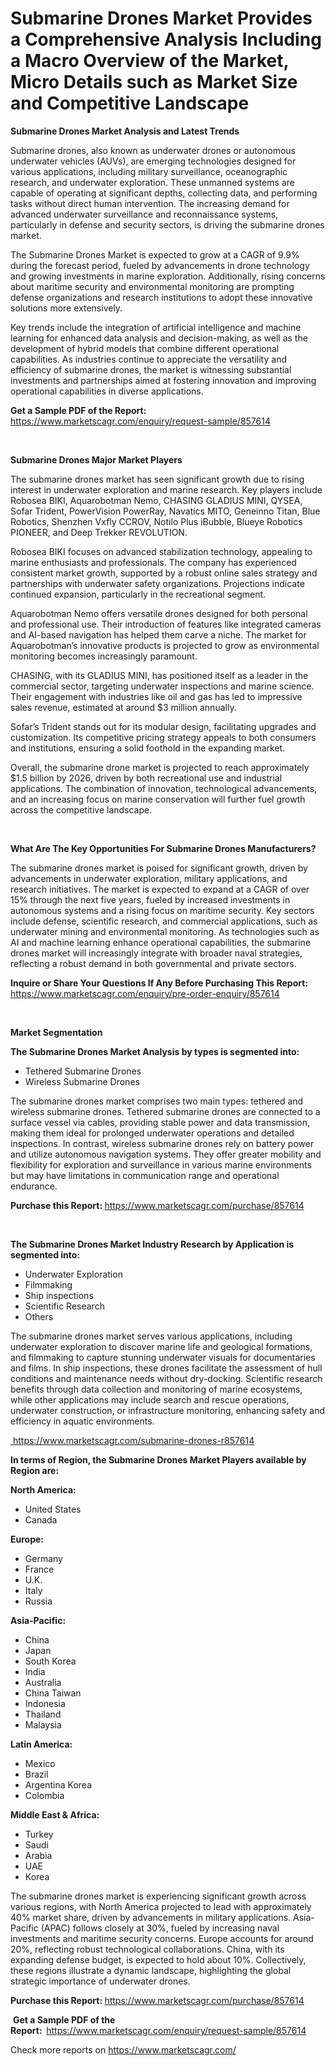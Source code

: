 <p><h1>Submarine Drones Market Provides a Comprehensive Analysis Including a Macro Overview of the Market, Micro Details such as Market Size and Competitive Landscape</h1></p><p><strong>Submarine Drones Market Analysis and Latest Trends</strong></p>
<p><p>Submarine drones, also known as underwater drones or autonomous underwater vehicles (AUVs), are emerging technologies designed for various applications, including military surveillance, oceanographic research, and underwater exploration. These unmanned systems are capable of operating at significant depths, collecting data, and performing tasks without direct human intervention. The increasing demand for advanced underwater surveillance and reconnaissance systems, particularly in defense and security sectors, is driving the submarine drones market.</p><p>The Submarine Drones Market is expected to grow at a CAGR of 9.9% during the forecast period, fueled by advancements in drone technology and growing investments in marine exploration. Additionally, rising concerns about maritime security and environmental monitoring are prompting defense organizations and research institutions to adopt these innovative solutions more extensively. </p><p>Key trends include the integration of artificial intelligence and machine learning for enhanced data analysis and decision-making, as well as the development of hybrid models that combine different operational capabilities. As industries continue to appreciate the versatility and efficiency of submarine drones, the market is witnessing substantial investments and partnerships aimed at fostering innovation and improving operational capabilities in diverse applications.</p></p>
<p><strong>Get a Sample PDF of the Report:&nbsp;</strong> <a href="https://www.marketscagr.com/enquiry/request-sample/857614?utm_campaign=1126&utm_medium=2&utm_source=Github&utm_content=ia&utm_term=18022025&utm_id=submarine-drones">https://www.marketscagr.com/enquiry/request-sample/857614</a></p>
<p>&nbsp;</p>
<p><strong>Submarine Drones Major Market Players</strong></p>
<p><p>The submarine drones market has seen significant growth due to rising interest in underwater exploration and marine research. Key players include Robosea BIKI, Aquarobotman Nemo, CHASING GLADIUS MINI, QYSEA, Sofar Trident, PowerVision PowerRay, Navatics MITO, Geneinno Titan, Blue Robotics, Shenzhen Vxfly CCROV, Notilo Plus iBubble, Blueye Robotics PIONEER, and Deep Trekker REVOLUTION.</p><p>Robosea BIKI focuses on advanced stabilization technology, appealing to marine enthusiasts and professionals. The company has experienced consistent market growth, supported by a robust online sales strategy and partnerships with underwater safety organizations. Projections indicate continued expansion, particularly in the recreational segment.</p><p>Aquarobotman Nemo offers versatile drones designed for both personal and professional use. Their introduction of features like integrated cameras and AI-based navigation has helped them carve a niche. The market for Aquarobotman’s innovative products is projected to grow as environmental monitoring becomes increasingly paramount.</p><p>CHASING, with its GLADIUS MINI, has positioned itself as a leader in the commercial sector, targeting underwater inspections and marine science. Their engagement with industries like oil and gas has led to impressive sales revenue, estimated at around $3 million annually.</p><p>Sofar’s Trident stands out for its modular design, facilitating upgrades and customization. Its competitive pricing strategy appeals to both consumers and institutions, ensuring a solid foothold in the expanding market.</p><p>Overall, the submarine drone market is projected to reach approximately $1.5 billion by 2026, driven by both recreational use and industrial applications. The combination of innovation, technological advancements, and an increasing focus on marine conservation will further fuel growth across the competitive landscape.</p></p>
<p>&nbsp;</p>
<p><strong>What Are The Key Opportunities For Submarine Drones Manufacturers?</strong></p>
<p><p>The submarine drones market is poised for significant growth, driven by advancements in underwater exploration, military applications, and research initiatives. The market is expected to expand at a CAGR of over 15% through the next five years, fueled by increased investments in autonomous systems and a rising focus on maritime security. Key sectors include defense, scientific research, and commercial applications, such as underwater mining and environmental monitoring. As technologies such as AI and machine learning enhance operational capabilities, the submarine drones market will increasingly integrate with broader naval strategies, reflecting a robust demand in both governmental and private sectors.</p></p>
<p><strong>Inquire or Share Your Questions If Any Before Purchasing This Report:</strong> <a href="https://www.marketscagr.com/enquiry/pre-order-enquiry/857614?utm_campaign=1126&utm_medium=2&utm_source=Github&utm_content=ia&utm_term=18022025&utm_id=submarine-drones">https://www.marketscagr.com/enquiry/pre-order-enquiry/857614</a></p>
<p>&nbsp;</p>
<p><strong>Market Segmentation</strong></p>
<p><strong>The Submarine Drones Market Analysis by types is segmented into:</strong></p>
<p><ul><li>Tethered Submarine Drones</li><li>Wireless Submarine Drones</li></ul></p>
<p><p>The submarine drones market comprises two main types: tethered and wireless submarine drones. Tethered submarine drones are connected to a surface vessel via cables, providing stable power and data transmission, making them ideal for prolonged underwater operations and detailed inspections. In contrast, wireless submarine drones rely on battery power and utilize autonomous navigation systems. They offer greater mobility and flexibility for exploration and surveillance in various marine environments but may have limitations in communication range and operational endurance.</p></p>
<p><strong>Purchase this Report:&nbsp;</strong><a href="https://www.marketscagr.com/purchase/857614?utm_campaign=1126&utm_medium=2&utm_source=Github&utm_content=ia&utm_term=18022025&utm_id=submarine-drones">https://www.marketscagr.com/purchase/857614</a></p>
<p>&nbsp;</p>
<p><strong>The Submarine Drones Market Industry Research by Application is segmented into:</strong></p>
<p><ul><li>Underwater Exploration</li><li>Filmmaking</li><li>Ship inspections</li><li>Scientific Research</li><li>Others</li></ul></p>
<p><p>The submarine drones market serves various applications, including underwater exploration to discover marine life and geological formations, and filmmaking to capture stunning underwater visuals for documentaries and films. In ship inspections, these drones facilitate the assessment of hull conditions and maintenance needs without dry-docking. Scientific research benefits through data collection and monitoring of marine ecosystems, while other applications may include search and rescue operations, underwater construction, or infrastructure monitoring, enhancing safety and efficiency in aquatic environments.</p></p>
<p><a href="https://www.marketscagr.com/submarine-drones-r857614?utm_campaign=1126&utm_medium=2&utm_source=Github&utm_content=ia&utm_term=18022025&utm_id=submarine-drones">&nbsp;https://www.marketscagr.com/submarine-drones-r857614</a></p>
<p><strong>In terms of Region, the Submarine Drones Market Players available by Region are:</strong></p>
<p>
    <p> <strong> North America: </strong>
        <ul>
            <li>United States</li>
            <li>Canada</li>
        </ul>
        </p> 
    <p> <strong> Europe: </strong>
        <ul>
            <li>Germany</li>
            <li>France</li>
            <li>U.K.</li>
            <li>Italy</li>
            <li>Russia</li>
        </ul>
        </p> 
    <p> <strong> Asia-Pacific: </strong>
        <ul>
            <li>China</li>
            <li>Japan</li>
            <li>South Korea</li>
            <li>India</li>
            <li>Australia</li>
            <li>China Taiwan</li>
            <li>Indonesia</li>
            <li>Thailand</li>
            <li>Malaysia</li>
        </ul>
        </p> 
    <p> <strong> Latin America: </strong>
        <ul>
            <li>Mexico</li>
            <li>Brazil</li>
            <li>Argentina Korea</li>
            <li>Colombia</li>
        </ul>
        </p> 
    <p> <strong> Middle East & Africa: </strong>
        <ul>
            <li>Turkey</li>
            <li>Saudi</li>
            <li>Arabia</li>
            <li>UAE</li>
            <li>Korea</li>
        </ul>
    </p>
    </p>
<p><p>The submarine drones market is experiencing significant growth across various regions, with North America projected to lead with approximately 40% market share, driven by advancements in military applications. Asia-Pacific (APAC) follows closely at 30%, fueled by increasing naval investments and maritime security concerns. Europe accounts for around 20%, reflecting robust technological collaborations. China, with its expanding defense budget, is expected to hold about 10%. Collectively, these regions illustrate a dynamic landscape, highlighting the global strategic importance of underwater drones.</p></p>
<p><strong>Purchase this Report: </strong><a href="https://www.marketscagr.com/purchase/857614?utm_campaign=1126&utm_medium=2&utm_source=Github&utm_content=ia&utm_term=18022025&utm_id=submarine-drones">https://www.marketscagr.com/purchase/857614</a></p>
<p>&nbsp;<strong>Get a Sample PDF of the Report:&nbsp;&nbsp;</strong><a href="https://www.marketscagr.com/enquiry/request-sample/857614?utm_campaign=1126&utm_medium=2&utm_source=Github&utm_content=ia&utm_term=18022025&utm_id=submarine-drones">https://www.marketscagr.com/enquiry/request-sample/857614</a></p>
<p><strong></strong></p>
<p>Check more reports on <a href="https://www.marketscagr.com/?utm_campaign=1126&utm_medium=2&utm_source=Github&utm_content=ia&utm_term=18022025&utm_id=submarine-drones">https://www.marketscagr.com/</a></p>